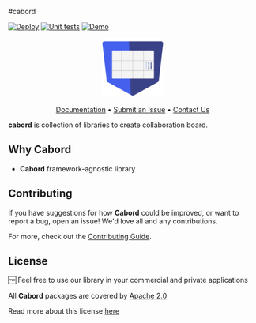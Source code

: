 #cabord

[![Deploy](https://github.com/Tinkoff/AnteaterKit/cabord/actions/workflows/deploy.yml/badge.svg)](https://github.com/AnteaterKit/cabord/actions/workflows/deploy.yml)
[![Unit tests](https://github.com/AnteaterKit/cabord/actions/workflows/test.yml/badge.svg)](https://github.com/AnteaterKit/cabord/actions/workflows/test.yml)
[![Demo](https://img.shields.io/badge/demo-website-green)](https://anteaterkit.github.io/cabord/)

<p align="center">
    <img src="projects/demo/src/assets/icons/cabord.svg" alt="cabord logo" height="120px">
</p>

<p align="center">
    <a href="https://github.com/AnteaterKit/cabord">Documentation</a> •
    <a href="https://github.com/AnteaterKit/cabord/issues">Submit an Issue</a> •
    <a href="https://t.me/front_ui_ux">Contact Us</a>
</p>

**cabord** is collection of libraries to create collaboration board.

## Why Cabord

- **Cabord** framework-agnostic library

## Contributing

If you have suggestions for how **Cabord** could be improved, or want to report a bug, open an issue! We'd love all and
any contributions.

For more, check out the [Contributing Guide](CONTRIBUTING.md).

## License

🆓 Feel free to use our library in your commercial and private applications

All **Cabord** packages are covered by [Apache 2.0](/LICENSE)

Read more about this license [here](https://choosealicense.com/licenses/apache-2.0/)
